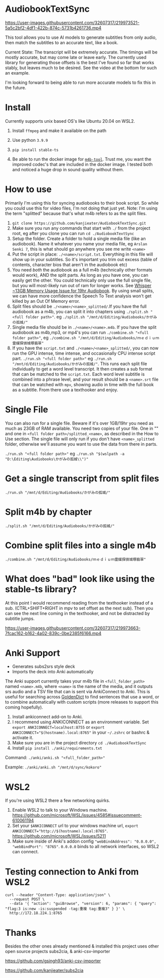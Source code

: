 # AudiobookTextSync


https://user-images.githubusercontent.com/32607317/219973521-5a5c2bf2-4df1-422b-874c-5731b4261736.mp4





This tool allows you to use AI models to generate subtitles from only audio, then match the subtitles to an accurate text, like a book.

Current State: The transcript will be extremely accurate. The timings will be mostly accurate, but may come late or leave early. The currently used library for generating those offsets is the best I've found so far that works stably, but leaves much to be desired. See the video at the bottom for such an example.

 I'm looking forward to being able to run more accurate models to fix this in the future.

# Install

Currently supports unix based OS's like Ubuntu 20.04 on WSL2.

1. Install `ffmpeg` and make it available on the path

2. Use python `3.9.9`

3. `pip install stable-ts`

4. Be able to run the docker image for [`m4b-tool`](https://github.com/sandreas/m4b-tool#installation). Trust me, you want the improved codec's that are included in the docker image. I tested both and noticed a huge drop in sound quality without them.



# How to use


Primarily I'm using this for syncing audiobooks to their book script. So while you could use this for video files, I'm not doing that just yet. Note: I'm using the term "splitted" because that's what m4b refers to as the split files.

1. `git clone https://github.com/kanjieater/AudiobookTextSync.git`
2. Make sure you run any commands that start with `./` from the project root, eg after you clone you can run `cd ./AudiobookTextSync`
1. Setup the folder. Create a folder to hold a single media file (like an audiobook). Name it whatever you name your media file, eg `Arslan Senki 7`, this is what should go anywhere you see me write `<name>`
2. Put the script in place: `./<name>/script.txt`. Everything in this file will show up in your subtitles. So it's important you trim out excess (table of contents, character bios that aren't in the audiobook etc)
3. You need _both_ the audiobook as a full m4b (technically other formats would work), AND the split parts. As long as you have one, you can easily get the other. You could technically only use the full single file, but you will most-likely run out of ram for longer works. See [Whisper ~13GB Memory Usage Issue for 19hr Audiobook](https://github.com/jianfch/stable-ts/issues/79). By using small splits, we can have more confidence the Speech To Text analysis won't get killed by an Out Of Memory error.
4. Split files should be `./<name>/<name>_splitted/`.If you have the full audiobook as a m4b, you can split it into chapters using `./split.sh "<full folder path>"`. eg `./split.sh "/mnt/d/Editing/Audiobooks/かがみの孤城/"`
5. Single media file should be in `./<name>/<name>.m4b`. If you have the split audiobook as m4b,mp3, or mp4's you can run `./combine.sh "<full folder path>"`,
 eg `./combine.sh "/mnt/d/Editing/Audiobooks/ｍｅｄｉｕｍ霊媒探偵城塚翡翠"`
6. If you have the `script.txt` and `./<name>/<name>_splitted/`, you can now run the GPU intense, time intense, and occasionally CPU intense script part. `./run.sh "<full folder path>"` eg `./run.sh "/mnt/d/Editing/Audiobooks/かがみの孤城/"`. This runs each split file individually to get a word level transcript. It then creates a sub format that can be matched to the `script.txt`. Each word level subtitle is combined into a phrase level, and your result should be a `<name>.srt` file that can be watched with `mpv`, showing audio in time with the full book as a subtitle. From there use a texthooker and enjoy.


# Single File

You can also run for a single file. Beware if it's over 1GB/19hr you need as much as 23GB of RAM available.
You need two copies of your file. One in "<full folder path>" and one in `<full folder path>/splitted_<name>`, as described in the How to Use section. The single file will only run if you don't have `<name>_splitted` folder, otherwise we'll assume you want to use the data from there in parts.

`./run.sh "<full folder path>"` eg `./run.sh "$(wslpath -a "D:\Editing\Audiobooks\かがみの孤城\\")"`


# Get a single transcript from split files
`./run.sh "/mnt/d/Editing/Audiobooks/かがみの孤城/"`

# Split m4b by chapter
`./split.sh "/mnt/d/Editing/Audiobooks/かがみの孤城/"`

# Combine split files into a single m4b
`./combine.sh "/mnt/d/Editing/Audiobooks/ｍｅｄｉｕｍ霊媒探偵城塚翡翠"`


# What does "bad" look like using the stable-ts library?

At this point I would recommend reading from the texthooker instead of a sub. (CTRL+SHIFT+RIGHT in mpv to set offset as the next sub). Then you can see the next line coming in the texthooker, and not be distracted by subtitle jumps.

https://user-images.githubusercontent.com/32607317/219973663-7fcac162-b162-4a02-839c-0be2385f6166.mp4





# Anki Support

- Generates subs2srs style deck
- Imports the deck into Anki automatically

The Anki support currently takes your m4b file in `<full_folder_path>` named `<name>.m4b`, where `<name>` is the name of the media, and it outputs srs audio and a TSV file that can is sent via AnkiConnect to Anki. This is useful for searching across [GoldenDict](https://www.youtube.com/playlist?list=PLV9y64Yrq5i-1ztReLQQ2oyg43uoeyri-) to find sentences that use a word, or to combine automatically with custom scripts (more releases to support this coming hopefully).


1. Install ankiconnect add-on to Anki.
2. I recommend using ANKICONNECT as an environment variable. Set `export ANKICONNECT=localhost:8755` or `export ANKICONNECT="$(hostname).local:8765"` in your `~/.zshrc` or bashrc & activate it.
3. Make sure you are in the project directory `cd ./AudiobookTextSync`
4. Install `pip install ./anki/requirements.txt`



Command:
`./anki/anki.sh "<full_folder_path>"`

Example:
`./anki/anki.sh "/mnt/d/sync/kokoro"`




# WSL2

If you're using WSL2 there a few networking quirks.

1. Enable WSL2 to talk to your Windows machine. https://github.com/microsoft/WSL/issues/4585#issuecomment-610061194
2. Set your `$ANKICONNECT` url to your windows machine url, `export ANKICONNECT="http://$(hostname).local:8765"`. https://github.com/microsoft/WSL/issues/5211
3. Make sure inside of Anki's addon config `"webBindAddress": "0.0.0.0", "webBindPort": "8765"`. `0.0.0.0` binds to all network interfaces, so WSL2 can connect.

# Testing connection to Anki from WSL2

```
curl --header "Content-Type: application/json" \
  --request POST \
  --data '{ "action": "guiBrowse", "version": 6, "params": { "query": "flag:3 is:new -is:suspended -tag:重複 tag:重複3" } }' \
  http://172.18.224.1:8765
```

# Thanks

Besides the other ones already mentioned & installed this project uses other open source projects subs2cia, & anki-csv-importer

https://github.com/gsingh93/anki-csv-importer

https://github.com/kanjieater/subs2cia
